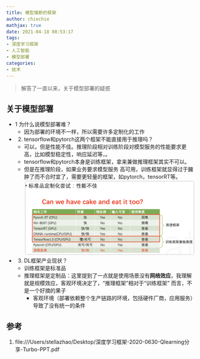 ```yaml
---
title: 模型推断的框架
author: chiechie
mathjax: true
date: 2021-04-18 08:53:17
tags:
- 深度学习框架
- 人工智能
- 模型部署
categories:
- 技术
---
```


> 解答了一直以来，关于模型部署的疑惑

## 关于模型部署

- 1 为什么说模型部署难？
    - 因为部署的环境不一样，所以需要许多定制化的工作
- 2. tensorflow和pytorch这两个框架不能直接用于推理吗？
    - 可以，但是性能不佳。推理阶段相对训练阶段对模型服务的性能要求更高，比如模型稳定性，响应延迟等，。
    - tensorflow和pytorch本身是训练框架，拿来兼做推理框架其实不可以。
    - 但是在推理阶段，如果业务要求模型服务 高可用，训练框架就显得过于臃肿了而不合时宜了，需要更轻量的框架，如pytorch，tensorRT等。
    ![img.png](dl-framework/img.png)
- 3. DL框架产业现状？
    - 训练框架是标准品
    - 推理框架是定制品：这里提到了一点就是使用场景没有**网络效应**，我理解就是规模效应，客观环境决定了，“推理框架”相对于“训练框架” 而言，不是一个好摘的果子
        - 客观环境（部署依赖整个生产链路的环境，包括硬件厂商，应用服务）导致了没有统一的条件


## 参考
1. file:///Users/stellazhao/Desktop/深度学习框架-2020-0630-Qlearning分享-Turbo-PPT.pdf
